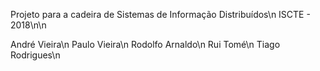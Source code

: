 Projeto para a cadeira de Sistemas de Informação Distribuídos\n
ISCTE - 2018\n\n

André Vieira\n
Paulo Vieira\n
Rodolfo Arnaldo\n
Rui Tomé\n
Tiago Rodrigues\n
